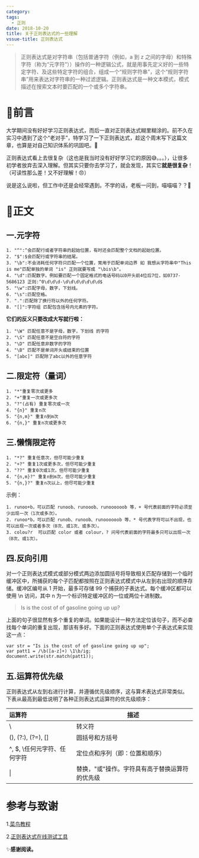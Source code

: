 ```yaml
---
category: 
tags:
  - 正则
date: 2018-10-20
title: 关于正则表达式的一些理解
vssue-title: 正则表达式
---
```

   
>正则表达式是对字符串（包括普通字符（例如，a 到 z 之间的字母）和特殊字符（称为“元字符”））操作的一种逻辑公式，就是用事先定义好的一些特定字符、及这些特定字符的组合，组成一个“规则字符串”，这个“规则字符串”用来表达对字符串的一种过滤逻辑。正则表达式是一种文本模式，模式描述在搜索文本时要匹配的一个或多个字符串。  
  
# 📖前言
大学期间没有好好学习正则表达式，而后一直对正则表达式糊里糊涂的。前不久在实习中遇到了这个“老对手”，特学习了一下正则表达式，趁这个周末写下这篇文章，也算是对自己知识体系的巩固吧。💪   
    
正则表达式看上去很复杂（这也是我当时没有好好学习它的原因😅。。。），让很多初学者放弃去深入理解。但其实只要你去学习了，就会发现，其实它**就是很复杂**！（可读性那么差！又不好理解！😠） 
   
说是这么说啦，但工作中还是会经常遇到。不学的话，老板一问到，喵喵喵？？🙇  
  
# 🎈正文 
## 一.元字符
    
    1. "^":^会匹配行或者字符串的起始位置，有时还会匹配整个文档的起始位置。
    2. "$":$会匹配行或字符串的结尾。
    3. "\b":不会消耗任何字符只匹配一个位置，常用于匹配单词边界 如 我想从字符串中"This is me"匹配单独的单词 "is" 正则就要写成 "\bis\b"。
    4. "\d":匹配数字。例如要匹配一个固定格式的电话号码以0开头前4位后7位，如0737-5686123 正则:^0\d\d\d-\d\d\d\d\d\d\d$
    5. "\w":匹配字母，数字，下划线。
    6. "\s":匹配空格。
    7. ".":匹配除了换行符以外的任何字符。
    8. "[]":字符组 匹配包含括号内元素的字符。
    

 **它们的反义只要改成大写就行啦：**  

    1. "\W" 匹配任意不是字母，数字，下划线 的字符
    2. "\S" 匹配任意不是空白符的字符
    3. "\D" 匹配任意非数字的字符
    4. "\B" 匹配不是单词开头或结束的位置
    5. "[abc]" 匹配除了abc以外的任意字符
  
## 二.限定符（量词）
    1. "*"重复零次或更多
    2. "+"重复一次或更多次
    3. "?"(占有) 重复零次或一次
    4. "{n}" 重复n次
    5. "{n,m}" 重复n到m次
    6. "{n,}" 重复n次或更多次
  
## 三.懒惰限定符
    1. "*?" 重复任意次，但尽可能少重复
    2. "+?" 重复1次或更多次，但尽可能少重复
    3. "??" 重复0次或1次，但尽可能少重复
    4. "{n,m}?" 重复n到m次，但尽可能少重复
    5. "{n,}?" 重复n次以上，但尽可能少重复
  
示例：

    1. runoo+b，可以匹配 runoob、runooob、runoooooob 等，+ 号代表前面的字符必须至少出现一次（1次或多次）。
    2. runoo*b，可以匹配 runob、runoob、runoooooob 等，* 号代表字符可以不出现，也可以出现一次或者多次（0次、或1次、或多次）。
    3. colou?r  可以匹配 color 或者 colour，? 问号代表前面的字符最多只可以出现一次（0次、或1次）。
  
## 四.反向引用
对一个正则表达式模式或部分模式两边添加圆括号将导致相关匹配存储到一个临时缓冲区中，所捕获的每个子匹配都按照在正则表达式模式中从左到右出现的顺序存储。缓冲区编号从 1 开始，最多可存储 99 个捕获的子表达式。每个缓冲区都可以使用 \n 访问，其中 n 为一个标识特定缓冲区的一位或两位十进制数。
>Is is the cost of of gasoline going up up?
  
上面的句子很显然有多个重复的单词。如果能设计一种方法定位该句子，而不必查找每个单词的重复出现，那该有多好。下面的正则表达式使用单个子表达式来实现这一点：
```
var str = "Is is the cost of of gasoline going up up";
var patt1 = /\b([a-z]+) \1\b/ig;
document.write(str.match(patt1));
```

## 五.运算符优先级
正则表达式从左到右进行计算，并遵循优先级顺序，这与算术表达式非常类似。  
下表从最高到最低说明了各种正则表达式运算符的优先级顺序：

| 运算符 | 描述 |
| :- | - |
| \ | 转义符 |
| (), (?:), (?=), [] | 圆括号和方括号 |
| ^, $, \任何元字符、任何字符 | 定位点和序列（即：位置和顺序） |
| \|| 替换，"或"操作。字符具有高于替换运算符的优先级 |

# 参考与致谢
1.[菜鸟教程](http://www.runoob.com/regexp/regexp-tutorial.html)
  
2.[正则表达式在线测试工具](https://c.runoob.com/front-end/854)
  
 ✨**感谢阅读。**






